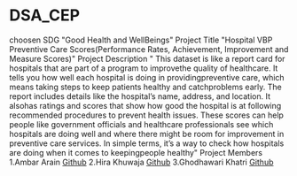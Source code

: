 # DSA_CEP
choosen SDG "Good Health and WellBeings"
Project Title 
"Hospital VBP Preventive Care Scores(Performance Rates, Achievement, Improvement and Measure Scores)"
Project Description 
" This dataset is like a report card for hospitals that are part of a program to improvethe quality of healthcare. It tells you how well each hospital is doing in providingpreventive care, which means taking steps to keep patients healthy and catchproblems early. The report includes details like the hospital’s name, address, and location. It alsohas ratings and scores that show how good the hospital is at following recommended procedures to prevent health issues. These scores can help people like government officials and healthcare professionals see which hospitals are doing well and where there might be room for improvement in preventive care services. In simple terms, it’s a way to check how hospitals are doing when it comes to keepingpeople healthy"
Project Members 
1.Ambar Arain [Github](https://github.com/Ambar-Ghaffar)
2.Hira Khuwaja [Github](https://github.com/HiraRehmatKhuwaja)
3.Ghodhawari Khatri [Github](https://github.com/Godhawari-khatri) 
